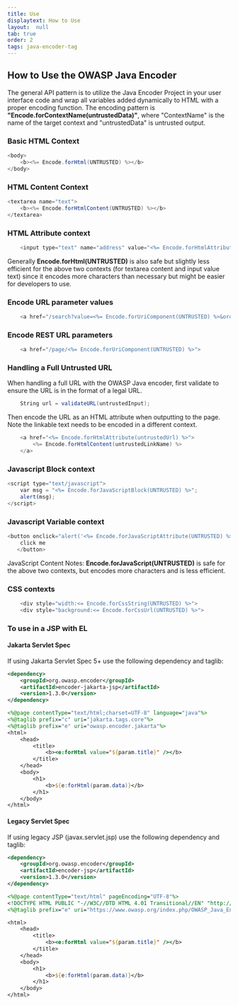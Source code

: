 ```yaml
---
title: Use
displaytext: How to Use
layout:  null
tab: true
order: 2
tags: java-encoder-tag
---
```


## How to Use the OWASP Java Encoder

The general API pattern is to utilize the Java Encoder Project in your
user interface code and wrap all variables added dynamically to HTML
with a proper encoding function. The encoding pattern is
<b>"Encode.forContextName(untrustedData)"</b>, where "ContextName" is
the name of the target context and "untrustedData" is untrusted output.

### Basic HTML Context

```java
<body>
    <b><%= Encode.forHtml(UNTRUSTED) %></b>
</body>
```

### HTML Content Context

```java
<textarea name="text">
    <b><%= Encode.forHtmlContent(UNTRUSTED) %></b>
</textarea>
```

### HTML Attribute context

```java
    <input type="text" name="address" value="<%= Encode.forHtmlAttribute(UNTRUSTED) %>" />
```
Generally <b>Encode.forHtml(UNTRUSTED)</b> is also safe but slightly
less efficient for the above two contexts (for textarea content and
input value text) since it encodes more characters than necessary but
might be easier for developers to use.

### Encode URL parameter values

```java
    <a href="/search?value=<%= Encode.forUriComponent(UNTRUSTED) %>&order=1#top">
```

### Encode REST URL parameters

```java
    <a href="/page/<%= Encode.forUriComponent(UNTRUSTED) %>">
```

### Handling a Full Untrusted URL

When handling a full URL with the OWASP Java encoder, first validate to ensure the URL is in the format of a legal URL.

```java
    String url = validateURL(untrustedInput);
```

Then encode the URL as an HTML attribute when outputting to the page.
Note the linkable text needs to be encoded in a different context.

```java
    <a href="<%= Encode.forHtmlAttribute(untrustedUrl) %>">
        <%= Encode.forHtmlContent(untrustedLinkName) %>
    </a>
```

### Javascript Block context

```javascript
<script type="text/javascript">
    var msg = "<%= Encode.forJavaScriptBlock(UNTRUSTED) %>";
    alert(msg);
</script>
```

### Javascript Variable context

```java
<button onclick="alert('<%= Encode.forJavaScriptAttribute(UNTRUSTED) %>');">
    click me
   </button>
```

JavaScript Content Notes: <b>Encode.forJavaScript(UNTRUSTED)</b> is safe for the above two contexts, but encodes more characters and is less efficient.

### CSS contexts

```java
    <div style="width:<= Encode.forCssString(UNTRUSTED) %>">
    <div style="background:<= Encode.forCssUrl(UNTRUSTED) %>">
```

### To use in a JSP with EL

#### Jakarta Servlet Spec

If using Jakarta Servlet Spec 5+ use the following dependency and taglib:

```xml
<dependency>
    <groupId>org.owasp.encoder</groupId>
    <artifactId>encoder-jakarta-jsp</artifactId>
    <version>1.3.0</version>
</dependency>
```

```jsp
<%@page contentType="text/html;charset=UTF-8" language="java"%>
<%@taglib prefix="c" uri="jakarta.tags.core"%>
<%@taglib prefix="e" uri="owasp.encoder.jakarta"%>
<html>
    <head>
        <title>
            <b><e:forHtml value="${param.title}" /></b>
        </title>
    </head>
    <body>
        <h1>
            <b>${e:forHtml(param.data)}</b>
        </h1>
    </body>
</html>
```

#### Legacy Servlet Spec

If using legacy JSP (javax.servlet.jsp) use the following dependency and taglib:

```xml
<dependency>
    <groupId>org.owasp.encoder</groupId>
    <artifactId>encoder-jsp</artifactId>
    <version>1.3.0</version>
</dependency>
```

```jsp
<%@page contentType="text/html" pageEncoding="UTF-8"%>
<!DOCTYPE HTML PUBLIC "-//W3C//DTD HTML 4.01 Transitional//EN" "http://www.w3.org/TR/html4/loose.dtd">
<%@taglib prefix="e" uri="https://www.owasp.org/index.php/OWASP_Java_Encoder_Project" %>

<html>
    <head>
        <title>
            <b><e:forHtml value="${param.title}" /></b>
        </title>
    </head>
    <body>
        <h1>
            <b>${e:forHtml(param.data)}</b>
        </h1>
    </body>
</html>
```
